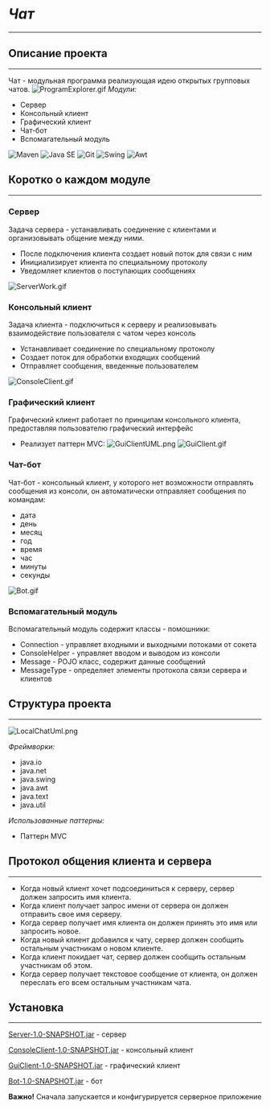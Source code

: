 # ***Чат***
___

## Описание проекта

---
Чат - модульная программа реализующая идею открытых групповых чатов.
![ProgramExplorer.gif](resources%2Fmedia%2FProgramExplorer.gif)
_Модули:_
+ Сервер
+ Консольный клиент
+ Графический клиент
+ Чат-бот
+ Вспомагательный модуль


![Maven](https://img.shields.io/badge/Maven-orange)
![Java SE](https://img.shields.io/badge/Java%20SE-blue)
![Git](https://img.shields.io/badge/GitHub-grey)
![Swing](https://img.shields.io/badge/Swing-red)
![Awt](https://img.shields.io/badge/Awt-red)


## Коротко о каждом модуле

---
### Сервер
Задача сервера - устанавливать соединение с клиентами и организовывать общение между ними.

+ После подключения клиента создает новый поток для связи с ним
+ Инициализирует клиента по специальному протоколу
+ Уведомляет клиентов о поступающих сообщениях

![ServerWork.gif](resources%2Fmedia%2FServerWork.gif)
### Консольный клиент
Задача клиента - подключиться к серверу и реализовывать взаимодействие пользователя с чатом через консоль
+ Устанавливает соединение по специальному протоколу
+ Создает поток для обработки входящих сообщений
+ Отправляет сообщения, введенные пользователем

![ConsoleClient.gif](resources%2Fmedia%2FConsoleClient.gif)
### Графический клиент
Графический клиент работает по принципам консольного клиента, предоставляя пользователю графический интерфейс

+ Реализует паттерн MVC: ![GuiClientUML.png](resources%2Fmedia%2FGuiClientUML.png)
![GuiClient.gif](resources%2Fmedia%2FGuiClient.gif)
### Чат-бот
Чат-бот - консольный клиент, у которого нет возможности отправлять сообщения из консоли, он автоматически отправляет сообщения по командам:
+ дата
+ день
+ месяц
+ год
+ время
+ час
+ минуты
+ секунды

![Bot.gif](resources%2Fmedia%2FBot.gif)

### Вспомагательный модуль
Вспомагательный модуль содержит классы - помошники:
+ Connection - управляет входными и выходными потоками от сокета 
+ ConsoleHelper - управляет вводом и выводом из консоли
+ Message - POJO класс, содержит данные сообщений
+ MessageType - определяет элементы протокола связи сервера и клиентов
## Структура проекта
___
![LocalChatUml.png](resources%2Fmedia%2FLocalChatUml.png)


_Фреймворки:_
+ java.io
+ java.net
+ java.swing
+ java.awt
+ java.text
+ java.util

_Использованные паттерны:_
+ Паттерн MVC

## Протокол общения клиента и сервера
___
- Когда новый клиент хочет подсоединиться к серверу, сервер должен запросить имя клиента.
- Когда клиент получает запрос имени от сервера он должен отправить свое имя серверу.
- Когда сервер получает имя клиента он должен принять это имя или запросить новое.
- Когда новый клиент добавился к чату, сервер должен сообщить остальным участникам о новом клиенте.
- Когда клиент покидает чат, сервер должен сообщить остальным участникам об этом.
- Когда сервер получает текстовое сообщение от клиента, он должен переслать его всем остальным участникам чата.
## Установка
___
[Server-1.0-SNAPSHOT.jar](resources%2FServer-1.0-SNAPSHOT.jar) - сервер

[ConsoleClient-1.0-SNAPSHOT.jar](resources%2FConsoleClient-1.0-SNAPSHOT.jar) - консольный клиент

[GuiClient-1.0-SNAPSHOT.jar](resources%2FGuiClient-1.0-SNAPSHOT.jar) - графический клиент

[Bot-1.0-SNAPSHOT.jar](resources%2FBot-1.0-SNAPSHOT.jar) - бот

__Важно!__
Сначала запускается и конфигурируется серверное приложение



